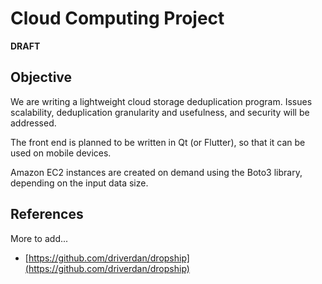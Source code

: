 # Cloud Computing Project
**DRAFT**

<!--## Group members-->

## Objective
We are writing a lightweight cloud storage deduplication program. Issues scalability, deduplication granularity and usefulness, and security will be addressed.

The front end is planned to be written in Qt (or Flutter), so that it can be used on mobile devices.

Amazon EC2 instances are created on demand using the Boto3 library, depending on the input data size.

## References
More to add...
* [https://github.com/driverdan/dropship](https://github.com/driverdan/dropship)

<!-- Grid computing: needs to stop other instances once the solution is found. -->
